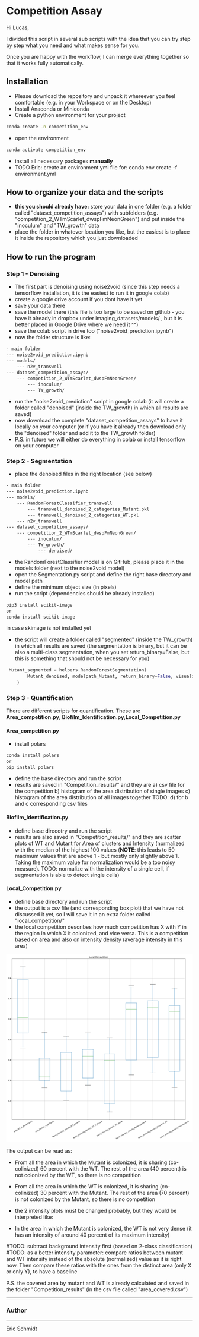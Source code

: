 # Competition Assay

Hi Lucas,

I divided this script in several sub scripts with the idea that you can try step by step what you need and what makes sense for you.

Once you are happy with the workflow, I can merge everything together so that it works fully automatically.

## Installation
- Please download the repository and unpack it whereever you feel comfortable (e.g. in your Workspace or on the Desktop)
- Install Anaconda or Miniconda 
- Create a python environment for your project
```bash
conda create -n competition_env
```
- open the environment
```bash
conda activate competition_env
```
- install all necessary packages **manually**
- TODO Eric: create an environment.yml file for: conda env create -f environment.yml
 

## How to organize your data and the scripts
- **this you should already have:** store your data in one folder (e.g. a folder called "dataset_competition_assays") with subfolders (e.g. "competition_2_WTmScarlet_dwspFmNeonGreen") and put inside the "inoculum" and "TW_growth" data
- place the folder in whatever location you like, but the easiest is to place it inside the repository which you just downloaded


## How to run the program

### Step 1 - Denoising
- The first part is denoising using noise2void (since this step needs a tensorflow installation, it is the easiest to run it in google colab)
- create a google drive account if you dont have it yet
- save your data there
- save the model there (this file is too large to be saved on github - you have it already in dropbox under 
imaging_datasets/models/ , but it is better placed in Google Drive where we need it ^^)
- save the colab script in drive too ("noise2void_prediction.ipynb")
- now the folder structure is like:
```
- main folder
--- noise2void_prediction.ipynb
--- models/
    --- n2v_transwell
--- dataset_competition_assays/
    --- competition_2_WTmScarlet_dwspFmNeonGreen/
        --- inoculum/
        --- TW_growth/
```
- run the "noise2void_prediction" script in google colab (it will create a folder called "denoised" (inside the TW_growth) in which all results are saved)
- now download the complete "dataset_competition_assays" to have it locally on your computer (or if you have it already then download only the "denoised" folder and add it to the TW_growth folder)
- P.S. in future we will either do everything in colab or install tensorflow on your computer

### Step 2 - Segmentation
- place the denoised files in the right location (see below)
```
- main folder
--- noise2void_prediction.ipynb
--- models/
    --- RandomForestClassifier_transwell
        --- transwell_denoised_2_categories_Mutant.pkl
        --- transwell_denoised_2_categories_WT.pkl
    --- n2v_transwell
--- dataset_competition_assays/
    --- competition_2_WTmScarlet_dwspFmNeonGreen/
        --- inoculum/
        --- TW_growth/
            --- denoised/
```

- the RandomForestClassifier model is on GitHub, please place it in the models folder (next to the noise2void model)
- open the Segmentation.py script and define the right base directory and model path 
- define the minimum object size (in pixels)
- run the script (dependencies should be already installed)
```
pip3 install scikit-image
or
conda install scikit-image
```
in case skimage is not installed yet    
- the script will create a folder called "segmented" (inside the TW_growth) in which all results are saved (the segmentation is binary, but it can be also a multi-class segmentation, when you set return_binary=False, but this is something that should not be necessary for you)
```python
 Mutant_segmented = helpers.RandomForestSegmentation(
        Mutant_denoised, modelpath_Mutant, return_binary=False, visualize=False
    )
```

### Step 3 - Quantification
There are different scripts for quantification. These are **Area_competition.py**, **Biofilm_Identification.py**,**Local_Competition.py**

#### Area_competition.py
- install polars
```
conda install polars
or
pip install polars
```
- define the base directory and run the script
- results are saved in "Competition_results/" and they are a) csv file for the competition b) histogram of the area distribution of single images c) histogram of the area distribution of all images together TODO: d) for b and c corresponding csv files

#### Biofilm_Identification.py
- define base direcotry and run the script
- results are also saved in "Competition_results/" and they are scatter plots of WT and Mutant for Area of clusters and Intensity (normalized with the median of the highest 100 values (**NOTE**: this leads to 50 maximum values that are above 1 - but mostly only slightly above 1. Taking the maximum value for normalization would be a too noisy measure). TODO: normalize with the intensity of a single cell, if segmentation is able to detect single cells)

#### Local_Competition.py
- define base directory and run the script
- the output is a csv file (and corresponding box plot) that we have not discussed it yet, so I will save it in an extra folder called "local_competition/"
- the local competition describes how much competition has X with Y in the region in which X it colonized, and vice versa. This is a competition based on area and also on intensity density (average intensity in this area)

![Local Competition example](media/example_local_competition.png)

The output can be read as:
- From all the area in which the Mutant is colonized, it is sharing (co-colinized) 60 percent with the WT. The rest of the area (40 percent) is not colonized by the WT, so there is no competition
- From all the area in which the WT is colonized, it is sharing (co-colinized) 30 percent with the Mutant. The rest of the area (70 percent) is not colonized by the Mutant, so there is no competition

- the 2 intensity plots must be changed probably, but they would be interpreted like:
- In the area in which the Mutant is colonized, the WT is not very dense (it has an intensity of around 40 percent of its maximum intensity) 

#TODO: subtract background intensity first (based on 2-class classification) 
#TODO: as a better intensity parameter: compare ratios between mutant and WT intensity instead of the absolute (normalized) value as it is right now. Then compare these ratios with the ones from the distinct area (only X or only Y), to have a baseline


P.S. the covered area by mutant and WT is already calculated and saved in the folder "Competition_results" (in the csv file called "area_covered.csv")

***
### Author
***
Eric Schmidt
